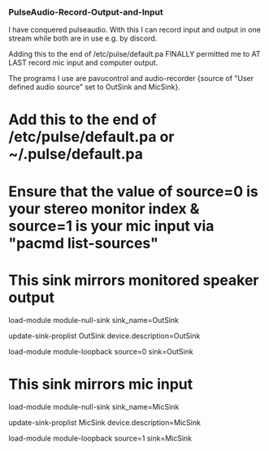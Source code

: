 ### PulseAudio-Record-Output-and-Input

I have conquered pulseaudio. With this I can record input and output in one stream while both are in use e.g. by discord.

Adding this to the end of /etc/pulse/default.pa FINALLY permitted me to AT LAST record mic input and computer output.

The programs I use are pavucontrol and audio-recorder {source of "User defined audio source" set to OutSink and MicSink}.

# Add this to the end of /etc/pulse/default.pa or ~/.pulse/default.pa

# Ensure that the value of source=0 is your stereo monitor index & source=1 is your mic input via "pacmd list-sources"

  # This sink mirrors monitored speaker output

load-module module-null-sink sink_name=OutSink

update-sink-proplist OutSink device.description=OutSink

load-module module-loopback source=0 sink=OutSink

  # This sink mirrors mic input

load-module module-null-sink sink_name=MicSink

update-sink-proplist MicSink device.description=MicSink

load-module module-loopback source=1 sink=MicSink
